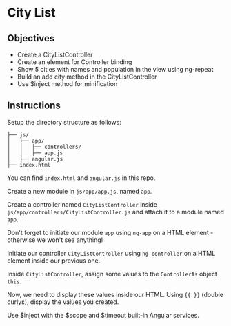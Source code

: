 # City List

## Objectives

- Create a CityListController
- Create an element for Controller binding
- Show 5 cities with names and population in the view using ng-repeat
- Build an add city method in the CityListController
- Use $inject method for minification

## Instructions

Setup the directory structure as follows:

```
├── js/
│   ├── app/
│   │   ├── controllers/
│   │   ├── app.js
│   ├── angular.js
├── index.html

```

You can find `index.html` and `angular.js` in this repo.

Create a new module in `js/app/app.js`, named `app`.

Create a controller named `CityListController` inside `js/app/controllers/CityListController.js` and attach it to a module named `app`.

Don't forget to initiate our module `app` using `ng-app` on a HTML element - otherwise we won't see anything!

Initiate our controller `CityListController` using `ng-controller` on a HTML element inside our previous one.

Inside `CityListController`, assign some values to the `ControllerAs` object `this`.

Now, we need to display these values inside our HTML. Using `{{ }}` (double curlys), display the values you created.

Use $inject with the $scope and $timeout built-in Angular services.
